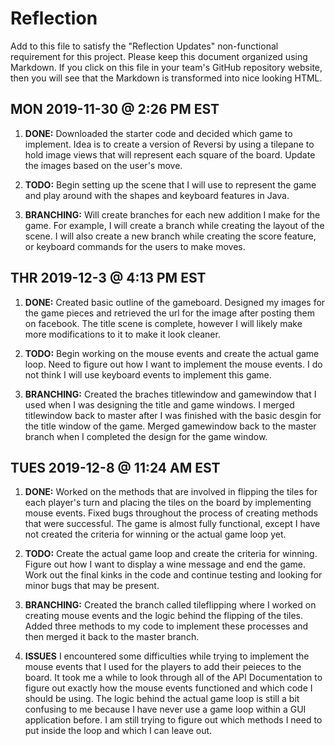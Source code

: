 # Reflection

Add to this file to satisfy the "Reflection Updates" non-functional requirement
for this project. Please keep this document organized using Markdown. If you
click on this file in your team's GitHub repository website, then you will see
that the Markdown is transformed into nice looking HTML.


## MON 2019-11-30 @ 2:26 PM EST

1. **DONE:** Downloaded the starter code and decided which game to implement. Idea is to create
    a version of Reversi by using a tilepane to hold image views that will represent each square
    of the board. Update the images based on the user's move.

2. **TODO:** Begin setting up the scene that I will use to represent the game and play around with
    the shapes and keyboard features in Java.

3. **BRANCHING:** Will create branches for each new addition I make for the game. For example, I will
    create a branch while creating the layout of the scene. I will also create a new branch while creating
    the score feature, or keyboard commands for the users to make moves.

## THR 2019-12-3 @ 4:13 PM EST

1. **DONE:** Created basic outline of the gameboard. Designed my images for the game pieces and retrieved
    the url for the image after posting them on facebook. The title scene is complete, however I will
    likely make more modifications to it to make it look cleaner.

2. **TODO:** Begin working on the mouse events and create the actual game loop. Need to figure out how I want
    to implement the mouse events. I do not think I will use keyboard events to implement this game.

3. **BRANCHING:** Created the braches titlewindow and gamewindow that I used when I was designing the title
    and game windows. I merged titlewindow back to master after I was finished with the basic desgin for
    the title window of the game. Merged gamewindow back to the master branch when I completed the design for
    the game window.

## TUES 2019-12-8 @ 11:24 AM EST

1. **DONE:** Worked on the methods that are involved in flipping the tiles for each player's turn and placing
    the tiles on the board by implementing mouse events. Fixed bugs throughout the process of creating methods that
    were successful. The game is almost fully functional, except I have not created the criteria for winning or
    the actual game loop yet.

2. **TODO:** Create the actual game loop and create the criteria for winning. Figure out how I want to display
    a wine message and end the game. Work out the final kinks in the code and continue testing and looking
    for minor bugs that may be present.

3. **BRANCHING:** Created the branch called tileflipping where I worked on creating mouse events and the logic
    behind the flipping of the tiles. Added three methods to my code to implement these processes and then
    merged it back to the master branch.

4. **ISSUES** I encountered some difficulties while trying to implement the mouse events that I used for the
    players to add their peieces to the board. It took me a while to look through all of the API Documentation
    to figure out exactly how the mouse events functioned and which code I should be using. The logic behind
    the actual game loop is still a bit confusing to me because I have never use a game loop within a GUI
    application before. I am still trying to figure out which methods I need to put inside the loop and which I
    can leave out.
